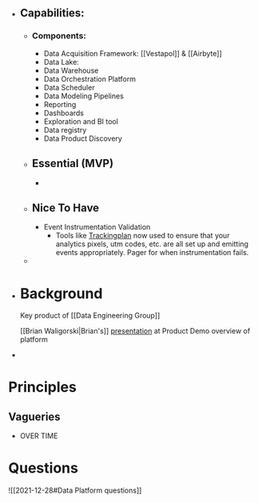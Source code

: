 - ## Capabilities:
	- ### Components:
		- Data Acquisition Framework: [[Vestapol]] & [[Airbyte]]
		- Data Lake:
		- Data Warehouse
		- Data Orchestration Platform
		- Data Scheduler
		- Data Modeling Pipelines
		- Reporting
		- Dashboards
		- Exploration and BI tool
		- Data registry
		- Data Product Discovery
	- ## Essential (MVP)
		-
	- ## Nice To Have
		- Event Instrumentation Validation
			- Tools like [Trackingplan](https://www.trackingplan.com/) now used to ensure that your analytics pixels, utm codes, etc. are all set up and emitting events appropriately. Pager for when instrumentation fails.
	-
- # Background
  Key product of [[Data Engineering Group]] 
  
  [[Brian Waligorski|Brian's]] [presentation](https://docs.google.com/presentation/d/1PqxpdOtREGguJc-X3wjd861y2yjdzeEP9YVZCq6WzPs/edit?usp=sharing) at Product Demo overview of platform
-
# Principles
## Vagueries
- OVER TIME
# Questions
![[2021-12-28#Data Platform questions]]